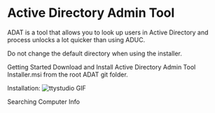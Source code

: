 # Active Directory Admin Tool

ADAT is a tool that allows you to look up users in Active Directory and process unlocks a lot quicker than using ADUC.

Do not change the default directory when using the installer.

Getting Started
Download and Install Active Directory Admin Tool Installer.msi from the root ADAT git folder.

Installation:
![ttystudio GIF](http://g.recordit.co/A9sF2bQqcQ.gif)

Searching Computer Info
